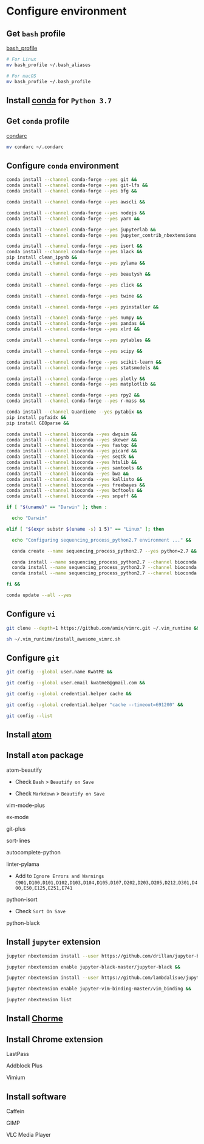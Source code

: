 # Configure environment

## Get `bash` profile

[bash_profile](bash_profile)

```sh
# For Linux
mv bash_profile ~/.bash_aliases

# For macOS
mv bash_profile ~/.bash_profile
```

## Install [conda](https://conda.io/miniconda.html) for `Python 3.7`

## Get `conda` profile

[condarc](condarc)

```sh
mv condarc ~/.condarc
```

## Configure `conda` environment

```sh
conda install --channel conda-forge --yes git &&
conda install --channel conda-forge --yes git-lfs &&
conda install --channel conda-forge --yes bfg &&

conda install --channel conda-forge --yes awscli &&

conda install --channel conda-forge --yes nodejs &&
conda install --channel conda-forge --yes yarn &&

conda install --channel conda-forge --yes jupyterlab &&
conda install --channel conda-forge --yes jupyter_contrib_nbextensions &&

conda install --channel conda-forge --yes isort &&
conda install --channel conda-forge --yes black &&
pip install clean_ipynb &&
conda install --channel conda-forge --yes pylama &&

conda install --channel conda-forge --yes beautysh &&

conda install --channel conda-forge --yes click &&

conda install --channel conda-forge --yes twine &&

conda install --channel conda-forge --yes pyinstaller &&

conda install --channel conda-forge --yes numpy &&
conda install --channel conda-forge --yes pandas &&
conda install --channel conda-forge --yes xlrd &&

conda install --channel conda-forge --yes pytables &&

conda install --channel conda-forge --yes scipy &&

conda install --channel conda-forge --yes scikit-learn &&
conda install --channel conda-forge --yes statsmodels &&

conda install --channel conda-forge --yes plotly &&
conda install --channel conda-forge --yes matplotlib &&

conda install --channel conda-forge --yes rpy2 &&
conda install --channel conda-forge --yes r-mass &&

conda install --channel Guardiome --yes pytabix &&
pip install pyfaidx &&
pip install GEOparse &&

conda install --channel bioconda --yes dwgsim &&
conda install --channel bioconda --yes skewer &&
conda install --channel bioconda --yes fastqc &&
conda install --channel bioconda --yes picard &&
conda install --channel bioconda --yes seqtk &&
conda install --channel bioconda --yes htslib &&
conda install --channel bioconda --yes samtools &&
conda install --channel bioconda --yes bwa &&
conda install --channel bioconda --yes kallisto &&
conda install --channel bioconda --yes freebayes &&
conda install --channel bioconda --yes bcftools &&
conda install --channel bioconda --yes snpeff &&

if [ "$(uname)" == "Darwin" ]; then :

  echo "Darwin"

elif [ "$(expr substr $(uname -s) 1 5)" == "Linux" ]; then

  echo "Configuring sequencing_process_python2.7 environment ..." &&

  conda create --name sequencing_process_python2.7 --yes python=2.7 &&

  conda install --name sequencing_process_python2.7 --channel bioconda --yes strelka &&
  conda install --name sequencing_process_python2.7 --channel bioconda --yes manta &&
  conda install --name sequencing_process_python2.7 --channel bioconda --yes canvas

fi &&

conda update --all --yes
```

## Configure `vi`

```sh
git clone --depth=1 https://github.com/amix/vimrc.git ~/.vim_runtime &&

sh ~/.vim_runtime/install_awesome_vimrc.sh
```

## Configure `git`

```sh
git config --global user.name KwatME &&

git config --global user.email kwatme8@gmail.com &&

git config --global credential.helper cache &&

git config --global credential.helper "cache --timeout=691200" &&

git config --list
```

## Install [atom](https://atom.io/)

## Install `atom` package

atom-beautify

-   Check `Bash` > `Beautify on Save`

-   Check `Markdown` > `Beautify on Save`

vim-mode-plus

ex-mode

git-plus

sort-lines

autocomplete-python

linter-pylama

-   Add to `Ignore Errors and Warnings` `C901,D100,D101,D102,D103,D104,D105,D107,D202,D203,D205,D212,D301,D400,E50,E125,E251,E741`

python-isort

-   Check `Sort On Save`

python-black

## Install `jupyter` extension

```sh
jupyter nbextension install --user https://github.com/drillan/jupyter-black/archive/master.zip &&

jupyter nbextension enable jupyter-black-master/jupyter-black &&

jupyter nbextension install --user https://github.com/lambdalisue/jupyter-vim-binding/archive/master.zip &&

jupyter nbextension enable jupyter-vim-binding-master/vim_binding &&

jupyter nbextension list
```

## Install [Chorme](https://www.google.com/chrome/)

## Install Chrome extension

LastPass

Addblock Plus

Vimium

## Install software

Caffein

GIMP

VLC Media Player
